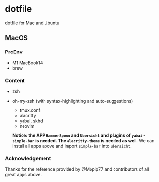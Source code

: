 # dotfile
dotfile for Mac and Ubuntu

## MacOS

### PreEnv

- M1 MacBook14
- brew

### Content

  - zsh
- oh-my-zsh (with syntax-highlighting and auto-suggestions)
  - tmux.conf
  - alacritty
  - yabai, skhd
  - neovim

  **Notice: the APP `HammerSpoon` and `Ubersicht` and plugins of `yabai` - `simple-bar` is needed. The `alacritty-theme` is needed as well.**
  We can install all apps above and import `simple-bar` into `ubersicht`.

### Acknowledgement
  Thanks for the reference provided by @Mopip77 and contributors of all great apps above.
